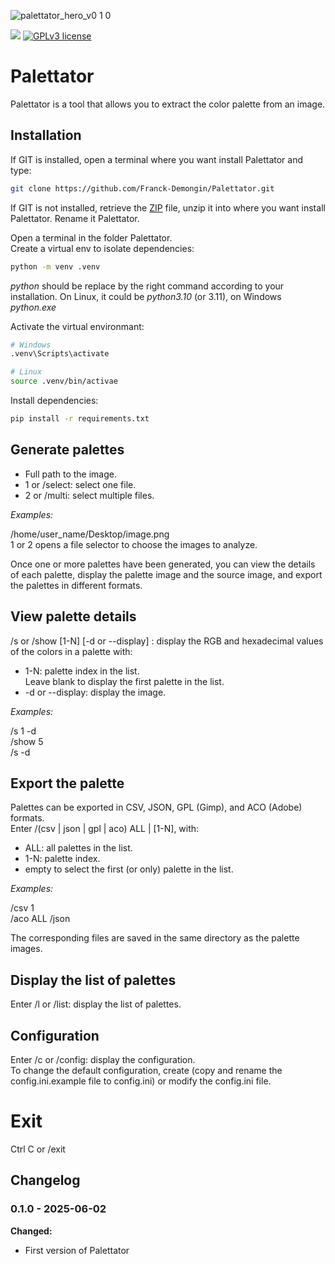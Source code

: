 ![palettator_hero_v0 1 0](https://github.com/user-attachments/assets/4f0adf69-0b06-4ef3-a121-fa355db1df4f)

<img src="https://img.shields.io/badge/Python-3.12-blue" /> [![GPLv3 license](https://img.shields.io/badge/License-GPLv3-green.svg)](http://perso.crans.org/besson/LICENSE.html)

# Palettator

Palettator is a tool that allows you to extract the color palette from an image.

## Installation

If GIT is installed, open a terminal where you want install Palettator and type:

```bash
git clone https://github.com/Franck-Demongin/Palettator.git
```

If GIT is not installed, retrieve the [ZIP](https://github.com/Franck-Demongin/Palettator/archive/refs/heads/main.zip) file, unzip it into where you want install Palettator. Rename it Palettator.

Open a terminal in the folder Palettator.  
Create a virtual env to isolate dependencies:

```bash
python -m venv .venv
```

_python_ should be replace by the right command according to your installation. On Linux, it could be _python3.10_ (or 3.11), on Windows _python.exe_

Activate the virtual environmant:

```bash
# Windows
.venv\Scripts\activate

# Linux
source .venv/bin/activae
```

Install dependencies:

```bash
pip install -r requirements.txt
```

## Generate palettes

- Full path to the image.
- 1 or /select: select one file.
- 2 or /multi: select multiple files.

*Examples:*
                    
/home/user_name/Desktop/image.png  
1 or 2 opens a file selector to choose the images to analyze.

Once one or more palettes have been generated, you can view the details of each palette, display the palette image and the source image, and export the palettes in different formats.

## View palette details

/s or /show [1-N] [-d or --display]  : display the RGB and hexadecimal values of the colors in a palette with:

- 1-N: palette index in the list.    
Leave blank to display the first palette in the list.  
- -d or --display: display the image.  
                  
*Examples:*
                                      
/s 1 -d    
/show 5    
/s -d

## Export the palette

Palettes can be exported in CSV, JSON, GPL (Gimp), and ACO (Adobe) formats.  
Enter /(csv | json | gpl | aco) ALL | [1-N], with:

- ALL: all palettes in the list.  
- 1-N: palette index.  
- empty to select the first (or only) palette in the list.
                  
*Examples:*   
                                  
/csv 1    
/aco ALL
/json

The corresponding files are saved in the same directory as the palette images.

## Display the list of palettes

Enter /l or /list: display the list of palettes.

## Configuration

Enter /c or /config: display the configuration.  
To change the default configuration, create (copy and rename the config.ini.example file to config.ini) or modify the config.ini file.

# Exit

Ctrl C or /exit 

## Changelog

### 0.1.0 - 2025-06-02

**Changed:**

- First version of Palettator

